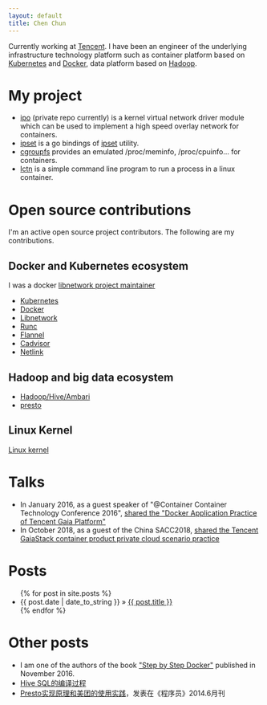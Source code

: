```yaml
---
layout: default 
title: Chen Chun 
---
```


Currently working at [Tencent](https://en.wikipedia.org/wiki/Tencent).
I have been an engineer of the underlying infrastructure technology platform such as container platform based on [Kubernetes](https://kubernetes.io) and [Docker](https://www.docker.com/), data platform based on [Hadoop](http://hadoop.apache.org/).

# My project

- [ipo](https://github.com/chenchun/ipo) (private repo currently) is a kernel virtual network driver module which can be used to implement a high speed overlay network for containers.
- [ipset](https://github.com/chenchun/ipset) is a go bindings of [ipset](http://ipset.netfilter.org/) utility.
- [cgroupfs](https://github.com/chenchun/cgroupfs) provides an emulated /proc/meminfo, /proc/cpuinfo... for containers.
- [lctn](https://github.com/chenchun/lctn) is a simple command line program to run a process in a linux container.

# Open source contributions

I'm an active open source project contributors. The following are my contributions.

## Docker and Kubernetes ecosystem

I was a docker [libnetwork project maintainer](https://github.com/docker/libnetwork/pull/963)

- [Kubernetes](https://github.com/kubernetes/kubernetes/pulls?q=author%3Achenchun+)
- [Docker](https://github.com/moby/moby/pulls?q=is%3Apr+chenchun)
- [Libnetwork](https://github.com/docker/libnetwork/pulls?q=is%3Apr+chenchun)
- [Runc](https://github.com/opencontainers/runc/pulls?q=is%3Apr+ramichen)
- [Flannel](https://github.com/coreos/flannel/pulls?q=is%3Apr+chenchun)
- [Cadvisor](https://github.com/google/cadvisor/pulls?q=is%3Apr+author%3Achenchun+is%3Aclosed)
- [Netlink](https://github.com/vishvananda/netlink/pulls?q=is%3Apr+author%3Achenchun+)

## Hadoop and big data ecosystem

- [Hadoop/Hive/Ambari](https://issues.apache.org/jira/issues/?jql=assignee%20in%20(chenchun))
- [presto](https://github.com/prestodb/presto/pulls?q=is%3Apr+author%3Achenchun+is%3Aclosed)

## Linux Kernel

[Linux kernel](https://github.com/torvalds/linux/commit/c56050c700d18f18fbec934f56069150bcec3709)

# Talks

- In January 2016, as a guest speaker of "@Container Container Technology Conference 2016", [shared the "Docker Application Practice of Tencent Gaia Platform"](http://dockone.io/article/1555)
- In October 2018, as a guest of the China SACC2018, [shared the Tencent GaiaStack container product private cloud scenario practice](http://blog.itpub.net/31545813/viewspace-2217150/)

# Posts

<ul class="posts">
  {% for post in site.posts %}
    <li><span>{{ post.date | date_to_string }}</span> &raquo; <a href="{{ BASE_PATH }}{{ post.url }}">{{ post.title }}</a></li>
  {% endfor %}
</ul>

# Other posts

- I am one of the authors of the book ["Step by Step Docker"](https://www.zhihu.com/topic/20130661/hot) published in November 2016.
- [Hive SQL的编译过程](https://tech.meituan.com/2014/02/12/hive-sql-to-mapreduce.html)
- [Presto实现原理和美团的使用实践](https://tech.meituan.com/2014/06/16/presto.html)，发表在《程序员》2014.6月刊
